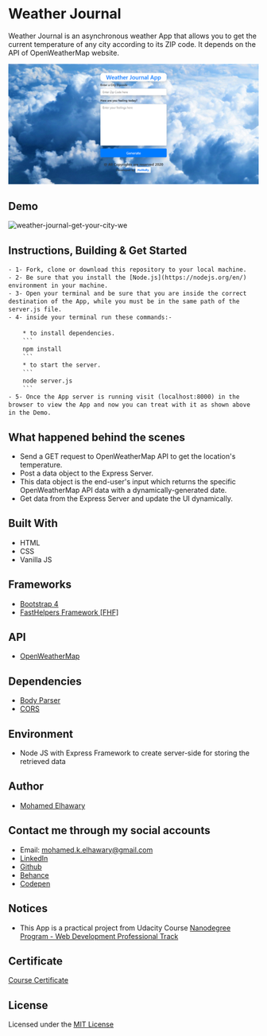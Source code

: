 # Weather Journal 

Weather Journal is an asynchronous weather App that allows you to get the current temperature of any city according to its ZIP code. It depends on the API of OpenWeatherMap website. 

![Screenshot](preview.png) 

## Demo
 
![weather-journal-get-your-city-we](https://user-images.githubusercontent.com/69651552/98997281-f09cb780-253c-11eb-91af-87cb76c1267c.gif)

## Instructions, Building & Get Started

    - 1- Fork, clone or download this repository to your local machine.
    - 2- Be sure that you install the [Node.js](https://nodejs.org/en/) environment in your machine.
    - 3- Open your terminal and be sure that you are inside the correct destination of the App, while you must be in the same path of the server.js file.
    - 4- inside your terminal run these commands:-
    
        * to install dependencies.
        ```
        npm install
        ```
        * to start the server.
        ```
        node server.js
        ```
    - 5- Once the App server is running visit (localhost:8000) in the browser to view the App and now you can treat with it as shown above in the Demo.
    
## What happened behind the scenes  

- Send a GET request to OpenWeatherMap API to get the location's temperature.
- Post a data object to the Express Server.
- This data object is the end-user's input which returns the specific OpenWeatherMap API data with a dynamically-generated date.
- Get data from the Express Server and update the UI dynamically.

## Built With

* HTML
* CSS
* Vanilla JS 

## Frameworks 

* [Bootstrap 4](https://getbootstrap.com/)
* [FastHelpers Framework [FHF]](https://github.com/Mohamed-Elhawary/fasthelpers-framework-fhf)  

## API

* [OpenWeatherMap](https://www.OpenWeatherMap.com)   

## Dependencies 

* [Body Parser](https://www.npmjs.com/package/body-parser)
* [CORS](https://www.npmjs.com/package/cors)

## Environment  

* Node JS with Express Framework to create server-side for storing the retrieved data

## Author

* [Mohamed Elhawary](https://www.linkedin.com/in/mohamed-elhawary14/)

## Contact me through my social accounts

* Email: mohamed.k.elhawary@gmail.com
* [LinkedIn](https://www.linkedin.com/in/mohamed-elhawary14/)
* [Github](https://github.com/Mohamed-Elhawary)  
* [Behance](https://www.behance.net/mohamed-elhawary14)
* [Codepen](https://codepen.io/Mohamed-ElHawary) 

## Notices

- This App is a practical project from Udacity Course [Nanodegree Program - Web Development Professional Track](https://www.udacity.com/course/intro-to-programming-nanodegree--nd000)

## Certificate

[Course Certificate](Certificate.pdf)

## License

Licensed under the [MIT License](LICENSE)
